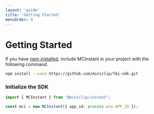 ```yaml
---
layout: 'guide'
title: 'Getting Started'
menuOrder: 0
---
```


# Getting Started

If you have [npm installed](https://www.npmjs.com/get-npm), include MCInstant in your project with the following command.
```bash
npm install --save https://github.com/miniclip/fbi-sdk.git
```
 
### Initialize the SDK
 
```typescript
import { MCInstant } from "@miniclip/instant";

const mci = new MCInstant({ app_id: process.env.APP_ID });
```
